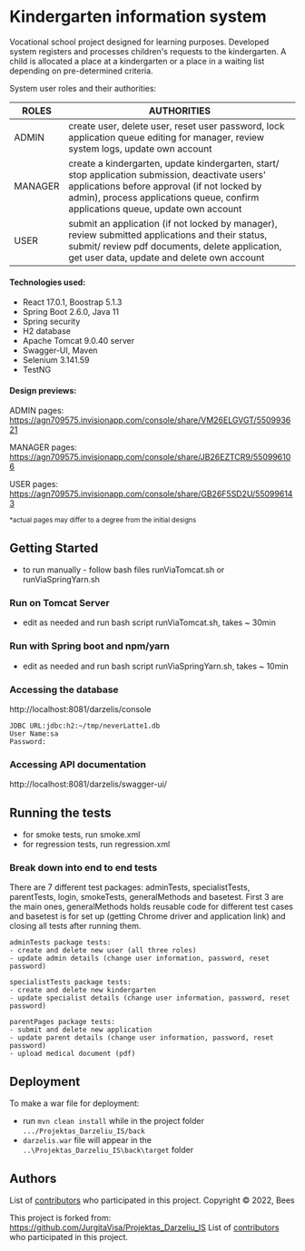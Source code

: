 # Kindergarten information system

Vocational school project designed for learning purposes. 
Developed system registers and processes children's requests to the kindergarten. A child is allocated a place at a kindergarten or a place in a waiting list depending on pre-determined criteria.

System user roles and their authorities:

| ROLES | AUTHORITIES |
| --- | --- |
| ADMIN |  create user, delete user, reset user password, lock application queue editing for manager, review system logs, update own account |
|MANAGER | create a kindergarten, update kindergarten, start/ stop application submission, deactivate users' applications before approval (if not locked by admin), process applications queue, confirm applications queue, update own account |
| USER | submit an application (if not locked by manager), review submitted applications and their status, submit/ review pdf documents, delete application, get user data, update and delete own account |

#### Technologies used: 
- React 17.0.1,  Boostrap 5.1.3
- Spring Boot 2.6.0, Java 11
- Spring security
- H2 database
- Apache Tomcat 9.0.40 server
- Swagger-UI, Maven
- Selenium 3.141.59
- TestNG 

#### Design previews:

ADMIN pages: https://agn709575.invisionapp.com/console/share/VM26ELGVGT/550993621

MANAGER pages: https://agn709575.invisionapp.com/console/share/JB26EZTCR9/550996106

USER pages: https://agn709575.invisionapp.com/console/share/GB26F5SD2U/550996143

<sub>*actual pages may differ to a degree from the initial designs<sub>

## Getting Started

- to run manually - follow bash files runViaTomcat.sh or runViaSpringYarn.sh

### Run on Tomcat Server

- edit as needed and run bash script runViaTomcat.sh, takes ~ 30min

### Run with Spring boot and npm/yarn

- edit as needed and run bash script runViaSpringYarn.sh, takes ~ 10min

### Accessing the database

http://localhost:8081/darzelis/console

```
JDBC URL:jdbc:h2:~/tmp/neverLatte1.db
User Name:sa
Password:

```

### Accessing API documentation

http://localhost:8081/darzelis/swagger-ui/


## Running the tests

- for smoke tests, run smoke.xml
- for regression tests, run regression.xml

### Break down into end to end tests

There are 7 different test packages: adminTests, specialistTests, parentTests, login, smokeTests, generalMethods and basetest. First 3 are the main ones, generalMethods holds reusable code for different test cases and basetest is for set up (getting Chrome driver and application link) and closing all tests after running them.

```
adminTests package tests:
- create and delete new user (all three roles)
- update admin details (change user information, password, reset password)

specialistTests package tests:
- create and delete new kindergarten
- update specialist details (change user information, password, reset password)

parentPages package tests:
- submit and delete new application
- update parent details (change user information, password, reset password)
- upload medical document (pdf)

```

## Deployment

To make a war file for deployment:
- run `mvn clean install` while in the project folder `.../Projektas_Darzeliu_IS/back`
- `darzelis.war` file will appear in the `..\Projektas_Darzeliu_IS\back\target` folder


## Authors
List of [contributors](https://github.com/viliuskiskis/Darzeliai_Bees_2022/graphs/contributors) who participated in this project.
Copyright ©️ 2022, Bees

This project is forked from: https://github.com/JurgitaVisa/Projektas_Darzeliu_IS
List of [contributors](https://github.com/JurgitaVisa/Projektas_Darzeliu_IS/graphs/contributors) who participated in this project.